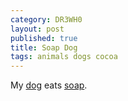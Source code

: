 ```yaml
---
category: DR3WH0
layout: post
published: true
title: Soap Dog
tags: animals dogs cocoa
---
```


My [dog](http://dr3wh0.tumblr.com/post/56450926370) eats [soap](http://www.calbenpuresoap.com/images/fs_beauty_bar.jpg).